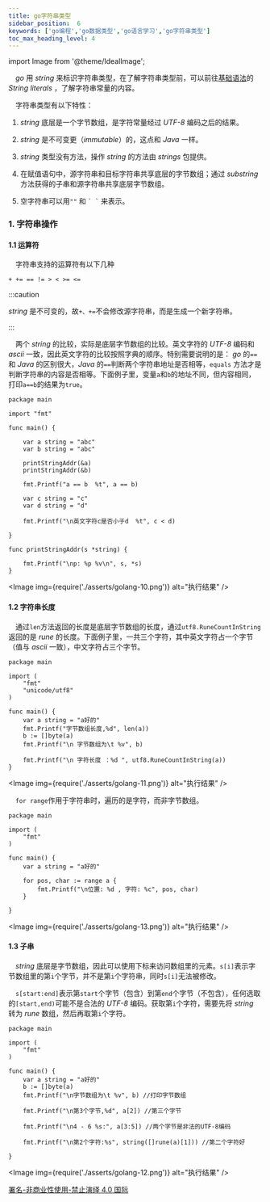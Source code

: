```yaml
---
title: go字符串类型
sidebar_position:  6
keywords: ['go编程','go数据类型','go语言学习','go字符串类型']
toc_max_heading_level: 4
---
```


import Image from '@theme/IdealImage';

 _go_ 用 _string_ 来标识字符串类型，在了解字符串类型前，可以前往[基础语法](../syntax/basic-syntax)的 _String literals_ ，了解字符串常量的内容。

 字符串类型有以下特性：

1.  _string_ 底层是一个字节数组，是字符常量经过 _UTF-8_ 编码之后的结果。

2.  _string_ 是不可变更（_immutable_）的，这点和 _Java_ 一样。

3.  _string_ 类型没有方法，操作 _string_ 的方法由 _strings_ 包提供。

4.  在赋值语句中，源字符串和目标字符串共享底层的字节数组；通过 _substring_ 方法获得的子串和源字符串共享底层字节数组。

5.  空字符串可以用`""` 和 `` ` ` `` 来表示。

### 1. 字符串操作

#### 1.1 运算符

 字符串支持的运算符有以下几种

    + += == != > < >= <=

:::caution

_string_ 是不可变的，故`+、+=`不会修改源字符串，而是生成一个新字符串。

:::

 两个 _string_ 的比较，实际是底层字节数组的比较。英文字符的 _UTF-8_ 编码和 _ascii_ 一致，因此英文字符的比较按照字典的顺序。特别需要说明的是： _go_ 的`==`和 _Java_ 的区别很大，_Java_ 的`==`判断两个字符串地址是否相等，`equals` 方法才是判断字符串的内容是否相等。下面例子里，变量`a`和`b`的地址不同，但内容相同，打印`a==b`的结果为`true`。

    package main

    import "fmt"

    func main() {

    	var a string = "abc"
    	var b string = "abc"

    	printStringAddr(&a)
    	printStringAddr(&b)

    	fmt.Printf("a == b  %t", a == b)

    	var c string = "c"
    	var d string = "d"

    	fmt.Printf("\n英文字符c是否小于d  %t", c < d)

    }

    func printStringAddr(s *string) {

    	fmt.Printf("\np: %p %v\n", s, *s)
    }


<Image img={require('./asserts/golang-10.png')} alt="执行结果" />

#### 1.2 字符串长度

 通过`len`方法返回的长度是底层字节数组的长度，通过`utf8.RuneCountInString`返回的是 _rune_ 的长度。下面例子里，一共三个字符，其中英文字符占一个字节（值与 _ascii_ 一致），中文字符占三个字节。

    package main

    import (
    	"fmt"
    	"unicode/utf8"
    )

    func main() {
    	var a string = "a好的"
    	fmt.Printf("字节数组长度,%d", len(a))
    	b := []byte(a)
    	fmt.Printf("\n 字节数组为\t %v", b)

    	fmt.Printf("\n 字符长度 ：%d ", utf8.RuneCountInString(a))
    }


<Image img={require('./asserts/golang-11.png')} alt="执行结果" />

 `for range`作用于字符串时，遍历的是字符，而非字节数组。

    package main

    import (
    	"fmt"
    )

    func main() {
    	var a string = "a好的"

    	for pos, char := range a {
    		fmt.Printf("\n位置: %d , 字符: %c", pos, char)
    	}

    }


<Image img={require('./asserts/golang-13.png')} alt="执行结果" />

#### 1.3 子串

 _string_ 底层是字节数组，因此可以使用下标来访问数组里的元素。`s[i]`表示字节数组里的第`i`个字节，并不是第`i`个字符串，同时`s[i]`无法被修改。

 `s[start:end]`表示第`start`个字节（包含）到第`end`个字节（不包含），任何选取的`[start,end)`可能不是合法的 _UTF-8_ 编码。获取第`i`个字符，需要先将 _string_ 转为 _rune_ 数组，然后再取第`i`个字符。

    package main

    import (
    	"fmt"
    )

    func main() {
    	var a string = "a好的"
    	b := []byte(a)
    	fmt.Printf("\n字节数组为\t %v", b) //打印字节数组

    	fmt.Printf("\n第3个字节,%d", a[2]) //第三个字节

    	fmt.Printf("\n4 - 6 %s:", a[3:5]) //两个字节是非法的UTF-8编码

    	fmt.Printf("\n第2个字符:%s", string([]rune(a)[1])) //第二个字符好

    }


<Image img={require('./asserts/golang-12.png')} alt="执行结果" />

[署名-非商业性使用-禁止演绎 4.0 国际](https://creativecommons.org/licenses/by-nc-nd/4.0/deed.zh)
